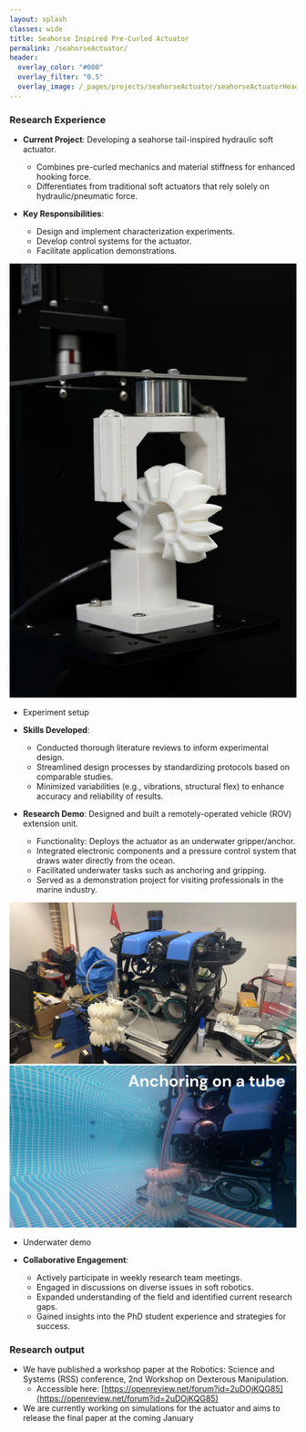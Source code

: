 ```yaml
---
layout: splash
classes: wide
title: Seahorse Inspired Pre-Curled Actuator
permalink: /seahorseActuator/
header:
  overlay_color: "#000"
  overlay_filter: "0.5"
  overlay_image: /_pages/projects/seahorseActuator/seahorseActuatorHeader.jpg
---
```


### Research Experience

- **Current Project**: Developing a seahorse tail-inspired hydraulic soft actuator.
   - Combines pre-curled mechanics and material stiffness for enhanced hooking force.
   - Differentiates from traditional soft actuators that rely solely on hydraulic/pneumatic force.

- **Key Responsibilities**:
   - Design and implement characterization experiments.
   - Develop control systems for the actuator.
   - Facilitate application demonstrations.

![alt text](/_pages/projects/seahorseActuator/seahorseActuatorPic01.jpg)
- Experiment setup

- **Skills Developed**:
   - Conducted thorough literature reviews to inform experimental design.
   - Streamlined design processes by standardizing protocols based on comparable studies.
   - Minimized variabilities (e.g., vibrations, structural flex) to enhance accuracy and reliability of results.

- **Research Demo**: Designed and built a remotely-operated vehicle (ROV) extension unit.
   - Functionality: Deploys the actuator as an underwater gripper/anchor.
   - Integrated electronic components and a pressure control system that draws water directly from the ocean.
   - Facilitated underwater tasks such as anchoring and gripping.
   - Served as a demonstration project for visiting professionals in the marine industry.

![alt text](/_pages/projects/seahorseActuator/seahorseActuatorPic02.jpg)
![alt text](/_pages/projects/seahorseActuator/seahorseActuatorPic03.jpg)
- Underwater demo

- **Collaborative Engagement**:
   - Actively participate in weekly research team meetings.
   - Engaged in discussions on diverse issues in soft robotics.
   - Expanded understanding of the field and identified current research gaps.
   - Gained insights into the PhD student experience and strategies for success.

### Research output
- We have published a workshop paper at the Robotics: Science and Systems (RSS) conference, 2nd Workshop on Dexterous Manipulation.
    -  Accessible here: [https://openreview.net/forum?id=2uDOjKQG85](https://openreview.net/forum?id=2uDOjKQG85)
- We are currently working on simulations for the actuator and aims to release the final paper at the coming January
